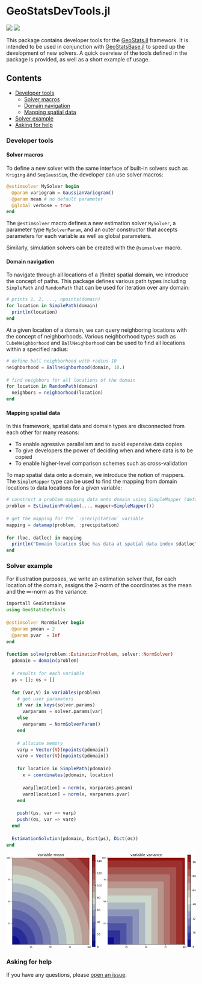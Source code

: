 # GeoStatsDevTools.jl

[![][travis-img]][travis-url] [![][julia-pkg-img]][julia-pkg-url]

This package contains developer tools for the [GeoStats.jl](https://github.com/juliohm/GeoStats.jl)
framework. It is intended to be used in conjunction with [GeoStatsBase.jl](https://github.com/juliohm/GeoStatsBase.jl)
to speed up the development of new solvers. A quick overview of the tools defined in the package is
provided, as well as a short example of usage.

## Contents

- [Developer tools](#developer-tools)
  - [Solver macros](#solver-macros)
  - [Domain navigation](#domain-navigation)
  - [Mapping spatial data](#mapping-spatial-data)
- [Solver example](#solver-example)
- [Asking for help](#asking-for-help)

### Developer tools

#### Solver macros

To define a new solver with the same interface of built-in solvers such as `Kriging` and `SeqGaussSim`, the developer
can use solver macros:

```julia
@estimsolver MySolver begin
  @param variogram = GaussianVariogram()
  @param mean # no default parameter
  @global verbose = true
end
```

The `@estimsolver` macro defines a new estimation solver `MySolver`, a parameter type `MySolverParam`, and an outer constructor that accepts parameters for each variable as well as global parameters.

Similarly, simulation solvers can be created with the `@simsolver` macro.

#### Domain navigation

To navigate through all locations of a (finite) spatial domain, we introduce the concept of paths. This package
defines various path types including `SimplePath` and `RandomPath` that can be used for iteration over any domain:

```julia
# prints 1, 2, ..., npoints(domain)
for location in SimplePath(domain)
  println(location)
end
```

At a given location of a domain, we can query neighboring locations with the concept of neighborhoods. Various
neighborhood types such as `CubeNeighborhood` and `BallNeighborhood` can be used to find all locations within a
specified radius:

```julia
# define ball neighborhood with radius 10
neighborhood = Ballneighborhood(domain, 10.)

# find neighbors for all locations of the domain
for location in RandomPath(domain)
  neighbors = neighborhood(location)
end
```

#### Mapping spatial data

In this framework, spatial data and domain types are disconnected from each other for many reasons:

- To enable agressive parallelism and to avoid expensive data copies
- To give developers the power of deciding when and where data is to be copied
- To enable higher-level comparison schemes such as cross-validation

To map spatial data onto a domain, we introduce the notion of mappers. The `SimpleMapper` type can be used
to find the mapping from domain locations to data locations for a given variable:

```julia
# construct a problem mapping data onto domain using SimpleMapper (default)
problem = EstimationProblem(..., mapper=SimpleMapper())

# get the mapping for the `:precipitation` variable
mapping = datamap(problem, :precipitation)

for (loc, datloc) in mapping
  println("Domain location $loc has data at spatial data index $datloc")
end
```

### Solver example

For illustration purposes, we write an estimation solver that, for each location of the domain, assigns the
2-norm of the coordinates as the mean and the ∞-norm as the variance:

```julia
importall GeoStatsBase
using GeoStatsDevTools

@estimsolver NormSolver begin
  @param pmean = 2
  @param pvar  = Inf
end

function solve(problem::EstimationProblem, solver::NormSolver)
  pdomain = domain(problem)

  # results for each variable
  μs = []; σs = []

  for (var,V) in variables(problem)
    # get user parameters
    if var in keys(solver.params)
      varparams = solver.params[var]
    else
      varparams = NormSolverParam()
    end

    # allocate memory
    varμ = Vector{V}(npoints(pdomain))
    varσ = Vector{V}(npoints(pdomain))

    for location in SimplePath(pdomain)
      x = coordinates(pdomain, location)

      varμ[location] = norm(x, varparams.pmean)
      varσ[location] = norm(x, varparams.pvar)
    end

    push!(μs, var => varμ)
    push!(σs, var => varσ)
  end

  EstimationSolution(pdomain, Dict(μs), Dict(σs))
end
```
![NormSolver](docs/NormSolver.png)

### Asking for help

If you have any questions, please [open an issue](https://github.com/juliohm/GeoStatsDevTools.jl/issues).

[travis-img]: https://travis-ci.org/juliohm/GeoStatsDevTools.jl.svg?branch=master
[travis-url]: https://travis-ci.org/juliohm/GeoStatsDevTools.jl

[julia-pkg-img]: http://pkg.julialang.org/badges/GeoStatsDevTools_0.6.svg
[julia-pkg-url]: http://pkg.julialang.org/?pkg=GeoStatsDevTools
